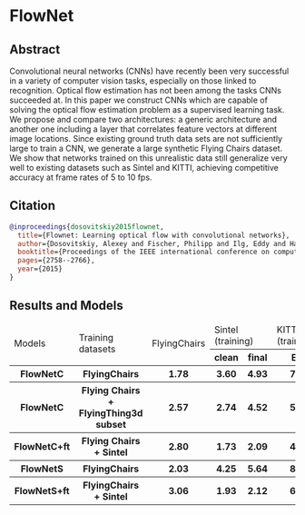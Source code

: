 # FlowNet

## Abstract

Convolutional neural networks (CNNs) have recently been very successful
in a variety of computer vision tasks, especially on those linked to
recognition. Optical flow estimation has not been among
the tasks CNNs succeeded at. In this paper we construct CNNs
which are capable of solving the optical flow estimation problem
as a supervised learning task. We propose and compare two architectures:
a generic architecture and another one including a layer that correlates
feature vectors at different image locations. Since existing ground truth
data sets are not sufficiently large to train a CNN, we generate a large
synthetic Flying Chairs dataset. We show that networks trained
on this unrealistic data still generalize very well to
existing datasets such as Sintel and KITTI, achieving competitive accuracy
at frame rates of 5 to 10 fps.

## Citation

<!-- [ALGORITHM] -->

```bibtex
@inproceedings{dosovitskiy2015flownet,
  title={Flownet: Learning optical flow with convolutional networks},
  author={Dosovitskiy, Alexey and Fischer, Philipp and Ilg, Eddy and Hausser, Philip and Hazirbas, Caner and Golkov, Vladimir and Van Der Smagt, Patrick and Cremers, Daniel and Brox, Thomas},
  booktitle={Proceedings of the IEEE international conference on computer vision},
  pages={2758--2766},
  year={2015}
}
```

## Results and Models

<table>
    <thead>
        <tr>
            <td rowspan=2>Models</td>
            <td rowspan=2>Training datasets</td>
            <td rowspan=2>FlyingChairs</td>
            <td colspan=2>Sintel (training)</td>
            <td colspan=1>KITTI2012 (training)</td>
            <td rowspan=2>Log</td>
            <td rowspan=2>Config</td>
            <td rowspan=2>Download</td>
        </tr>
        <tr>
            <th>clean</th>
            <th>final</th>
            <th>EPE</th>
        </tr>
    </thead>
    <tbody>
        <tr>
            <th>FlowNetC</th>
            <th>FlyingChairs</th>
            <th>1.78</th>
            <th>3.60</th>
            <th>4.93</th>
            <th>7.55</th>
            <th><a href='https://download.openmmlab.com/mmflow/flownet/flownetc_8x1_slong_flyingchairs_384x448.log.json'>log</a></th>
            <th><a href='https://download.openmmlab.com/mmflow/flownet/flownetc_8x1_slong_flyingchairs_384x448.py'>Config</a></th>
            <th><a href='https://download.openmmlab.com/mmflow/flownet/flownetc_8x1_slong_flyingchairs_384x448.pth'>Model</a></th>
        </tr>
        <tr>
            <th>FlowNetC</th>
            <th>Flying Chairs + FlyingThing3d subset</th>
            <th>2.57</th>
            <th>2.74</th>
            <th>4.52</th>
            <th>5.42</th>
            <th><a href='https://download.openmmlab.com/mmflow/flownet/flownetc_8x1_sfine_flyingthings3d_subset_384x768.log.json'>log</a></th>
            <th><a href='https://download.openmmlab.com/mmflow/flownet/flownetc_8x1_sfine_flyingthings3d_subset_384x768.py'>Config</a></th>
            <th><a href='https://download.openmmlab.com/mmflow/flownet/flownetc_8x1_sfine_flyingthings3d_subset_384x768.pth'>Model</a></th>
        </tr>
        <tr>
            <th>FlowNetC+ft</th>
            <th>Flying Chairs + Sintel</th>
            <th>2.80</th>
            <th>1.73</th>
            <th>2.09</th>
            <th>4.78</th>
            <th><a href='https://download.openmmlab.com/mmflow/flownet/flownetc_8x1_sfine_sintel_384x448.log.json'>log</a></th>
            <th><a href='https://download.openmmlab.com/mmflow/flownet/flownetc_8x1_sfine_sintel_384x448.py'>Config</a></th>
            <th><a href='https://download.openmmlab.com/mmflow/flownet/flownetc_8x1_sfine_sintel_384x448.pth'>Model</a></th>
        </tr>
        <tr>
            <th>FlowNetS</th>
            <th>FlyingChairs</th>
            <th>2.03</th>
            <th>4.25</th>
            <th>5.64</th>
            <th>8.81</th>
            <th><a href='https://download.openmmlab.com/mmflow/flownet/flownets_8x1_slong_flyingchairs_384x448.log.json'>log</a></th>
            <th><a href='https://download.openmmlab.com/mmflow/flownet/flownets_8x1_slong_flyingchairs_384x448.py'>Config</a></th>
            <th><a href='https://download.openmmlab.com/mmflow/flownet/flownets_8x1_slong_flyingchairs_384x448.pth'>Model</a></th>
        </tr>
        <tr>
            <th>FlowNetS+ft</th>
            <th>FlyingChairs + Sintel</th>
            <th>3.06</th>
            <th>1.93</th>
            <th>2.12</th>
            <th>6.83</th>
            <th><a href='https://download.openmmlab.com/mmflow/flownet/flownets_8x1_sfine_sintel_384x448.log.json'>log</a></th>
            <th><a href='https://download.openmmlab.com/mmflow/flownet/flownets_8x1_sfine_sintel_384x448.py'>Config</a></th>
            <th><a href='https://download.openmmlab.com/mmflow/flownet/flownets_8x1_sfine_sintel_384x448.pth'>Model</a></th>
        </tr>
    </tbody>
</table>
